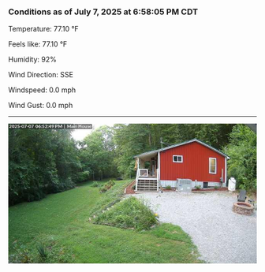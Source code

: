 ### Conditions as of July 7, 2025 at 6:58:05 PM CDT 

Temperature: 77.10 &deg;F

Feels like: 77.10 &deg;F

Humidity: 92%

Wind Direction: SSE

Windspeed: 0.0 mph

Wind Gust: 0.0 mph

---

<img src="./images/latest.jpeg"/>

